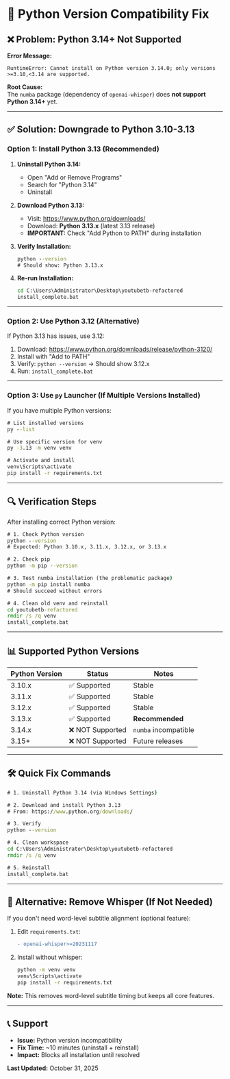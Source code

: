 # 🐍 Python Version Compatibility Fix

## ❌ Problem: Python 3.14+ Not Supported

**Error Message:**
```
RuntimeError: Cannot install on Python version 3.14.0; only versions >=3.10,<3.14 are supported.
```

**Root Cause:**  
The `numba` package (dependency of `openai-whisper`) does **not support Python 3.14+** yet.

---

## ✅ Solution: Downgrade to Python 3.10-3.13

### Option 1: Install Python 3.13 (Recommended)

1. **Uninstall Python 3.14:**
   - Open "Add or Remove Programs"
   - Search for "Python 3.14"
   - Uninstall

2. **Download Python 3.13:**
   - Visit: https://www.python.org/downloads/
   - Download: **Python 3.13.x** (latest 3.13 release)
   - **IMPORTANT:** Check "Add Python to PATH" during installation

3. **Verify Installation:**
   ```cmd
   python --version
   # Should show: Python 3.13.x
   ```

4. **Re-run Installation:**
   ```cmd
   cd C:\Users\Administrator\Desktop\youtubetb-refactored
   install_complete.bat
   ```

---

### Option 2: Use Python 3.12 (Alternative)

If Python 3.13 has issues, use 3.12:

1. Download: https://www.python.org/downloads/release/python-3120/
2. Install with "Add to PATH"
3. Verify: `python --version` → Should show 3.12.x
4. Run: `install_complete.bat`

---

### Option 3: Use `py` Launcher (If Multiple Versions Installed)

If you have multiple Python versions:

```cmd
# List installed versions
py --list

# Use specific version for venv
py -3.13 -m venv venv

# Activate and install
venv\Scripts\activate
pip install -r requirements.txt
```

---

## 🔍 Verification Steps

After installing correct Python version:

```cmd
# 1. Check Python version
python --version
# Expected: Python 3.10.x, 3.11.x, 3.12.x, or 3.13.x

# 2. Check pip
python -m pip --version

# 3. Test numba installation (the problematic package)
python -m pip install numba
# Should succeed without errors

# 4. Clean old venv and reinstall
cd youtubetb-refactored
rmdir /s /q venv
install_complete.bat
```

---

## 📊 Supported Python Versions

| Python Version | Status | Notes |
|----------------|--------|-------|
| 3.10.x | ✅ Supported | Stable |
| 3.11.x | ✅ Supported | Stable |
| 3.12.x | ✅ Supported | Stable |
| 3.13.x | ✅ Supported | **Recommended** |
| 3.14.x | ❌ NOT Supported | `numba` incompatible |
| 3.15+ | ❌ NOT Supported | Future releases |

---

## 🛠️ Quick Fix Commands

```cmd
# 1. Uninstall Python 3.14 (via Windows Settings)

# 2. Download and install Python 3.13
# From: https://www.python.org/downloads/

# 3. Verify
python --version

# 4. Clean workspace
cd C:\Users\Administrator\Desktop\youtubetb-refactored
rmdir /s /q venv

# 5. Reinstall
install_complete.bat
```

---

## 🔄 Alternative: Remove Whisper (If Not Needed)

If you don't need word-level subtitle alignment (optional feature):

1. Edit `requirements.txt`:
   ```diff
   - openai-whisper>=20231117
   ```

2. Install without whisper:
   ```cmd
   python -m venv venv
   venv\Scripts\activate
   pip install -r requirements.txt
   ```

**Note:** This removes word-level subtitle timing but keeps all core features.

---

## 📞 Support

- **Issue:** Python version incompatibility
- **Fix Time:** ~10 minutes (uninstall + reinstall)
- **Impact:** Blocks all installation until resolved

**Last Updated:** October 31, 2025
